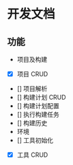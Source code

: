 # 开发文档

## 功能
- 项目及构建
- [x] 项目 CRUD 
- [] 项目解析
- [] 构建计划 CRUD
- [] 构建计划配置
- [] 执行构建任务
- [] 构建历史
- 环境
- [] 工具初始化
- [x] 工具 CRUD